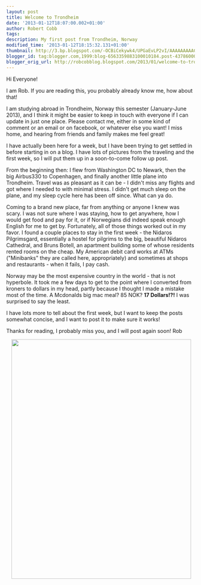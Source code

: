 ```yaml
---
layout: post
title: Welcome to Trondheim
date: '2013-01-12T18:07:00.002+01:00'
author: Robert Cobb
tags: 
description: My first post from Trondheim, Norway
modified_time: '2013-01-12T18:15:32.131+01:00'
thumbnail: http://3.bp.blogspot.com/-OCBiCekywk4/UPGaEvLP2vI/AAAAAAAAAC0/SmkR3DL-abU/s72-c/2013-01-08+12.46.00.jpg
blogger_id: tag:blogger.com,1999:blog-6563359883100010184.post-4378600072061390866
blogger_orig_url: http://robcobblog.blogspot.com/2013/01/welcome-to-trondheim.html
---
```


Hi Everyone!

I am Rob. If you are reading this, you probably already know me, how about that! 

I am studying abroad in Trondheim, Norway this semester (January-June 2013), and I think it might be easier to keep in touch with everyone if I can update in just one place. Please contact me, either in some kind of comment or an email or on facebook, or whatever else you want! I miss home, and hearing from friends and family makes me feel great!

I have actually been here for a week, but I have been trying to get settled in before starting in on a blog. I have lots of pictures from the traveling and the first week, so I will put them up in a soon-to-come follow up post.

From the beginning then:
I flew from Washington DC to Newark, then the big Airbus330 to Copenhagen, and finally another little plane into Trondheim. Travel was as pleasant as it can be - I didn't miss any flights and got where I needed to with minimal stress. I didn't get much sleep on the plane, and my sleep cycle here has been off since. What can ya do.

Coming to a brand new place, far from anything or anyone I knew was scary. I was not sure where I was staying, how to get anywhere, how I would get food and pay for it, or if Norwegians did indeed speak enough English for me to get by. Fortunately, all of those things worked out in my favor. I found a couple places to stay in the first week - the Nidaros Pilgrimsgard, essentially a hostel for pilgrims to the big, beautiful Nidaros Cathedral, and Bruns Botell, an apartment building some of whose residents rented rooms on the cheap. My American debit card works at ATMs ("Minibanks" they are called here, appropriately) and sometimes at shops and restaurants - when it fails, I pay cash.

Norway may be the most expensive country in the world - that is not hyperbole. It took me a few days to get to the point where I converted from kroners to dollars in my head, partly because I thought I made a mistake most of the time. A Mcdonalds big mac meal? 85 NOK? <b>17 Dollars!?!</b> I was surprised to say the least.

I have lots more to tell about the first week, but I want to keep the posts somewhat concise, and I want to post it to make sure it works!

Thanks for reading, I probably miss you, and I will post again soon!
Rob

<div class="separator" style="clear: both; text-align: center;"><a href="http://3.bp.blogspot.com/-OCBiCekywk4/UPGaEvLP2vI/AAAAAAAAAC0/SmkR3DL-abU/s1600/2013-01-08+12.46.00.jpg" imageanchor="1" style="margin-left: 1em; margin-right: 1em;"><img border="0" height="640" src="http://3.bp.blogspot.com/-OCBiCekywk4/UPGaEvLP2vI/AAAAAAAAAC0/SmkR3DL-abU/s640/2013-01-08+12.46.00.jpg" width="480" /></a></div><br />
